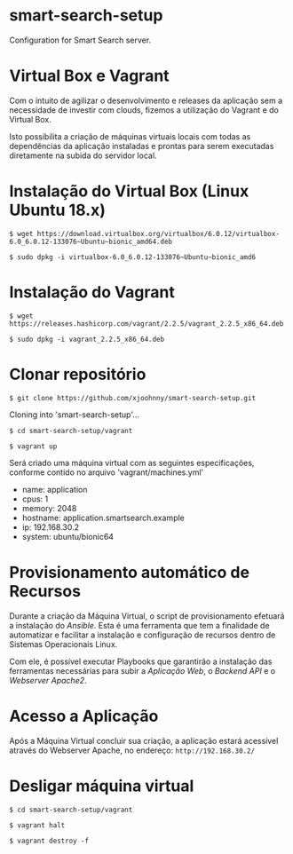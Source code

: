 # smart-search-setup
Configuration for Smart Search server.

# Virtual Box e Vagrant
Com o intuito de agilizar o desenvolvimento e releases da aplicação sem a necessidade de investir com clouds, fizemos a utilização do Vagrant e do Virtual Box.

Isto possibilita a criação de máquinas virtuais locais com todas as dependências da aplicação instaladas e prontas para serem executadas diretamente na subida do servidor local.

# Instalação do Virtual Box (Linux Ubuntu 18.x)
`$ wget https://download.virtualbox.org/virtualbox/6.0.12/virtualbox-6.0_6.0.12-133076~Ubuntu~bionic_amd64.deb`

`$ sudo dpkg -i virtualbox-6.0_6.0.12-133076~Ubuntu~bionic_amd6`

# Instalação do Vagrant
`$ wget https://releases.hashicorp.com/vagrant/2.2.5/vagrant_2.2.5_x86_64.deb`

`$ sudo dpkg -i vagrant_2.2.5_x86_64.deb`

# Clonar repositório
`$ git clone https://github.com/xjoohnny/smart-search-setup.git`

Cloning into 'smart-search-setup'...

`$ cd smart-search-setup/vagrant`

`$ vagrant up`

Será criado uma máquina virtual com as seguintes especificações, conforme contido no arquivo 'vagrant/machines.yml'
- name: application
- cpus: 1
- memory: 2048
- hostname: application.smartsearch.example
- ip: 192.168.30.2
- system: ubuntu/bionic64

# Provisionamento automático de Recursos
Durante a criação da Máquina Virtual, o script de provisionamento efetuará a instalação do *Ansible*. Esta é uma ferramenta que tem a finalidade de automatizar e facilitar a instalação e configuração de recursos dentro de Sistemas Operacionais Linux.

Com ele, é possível executar Playbooks que garantirão a instalação das ferramentas necessárias para subir a *Aplicação Web*, o *Backend API* e o *Webserver Apache2*.

# Acesso a Aplicação
Após a Máquina Virtual concluir sua criação, a aplicação estará acessível através do Webserver Apache, no endereço: `http://192.168.30.2/`

# Desligar máquina virtual
`$ cd smart-search-setup/vagrant`

`$ vagrant halt`

`$ vagrant destroy -f`
